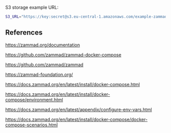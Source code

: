 S3 storage example URL:

```sh
S3_URL="https://key:secret@s3.eu-central-1.amazonaws.com/example-zammad-storage-bucket?region=eu-central-1&force_path_style=true"
```

## References

<https://zammad.org/documentation>

<https://github.com/zammad/zammad-docker-compose>

<https://github.com/zammad/zammad>

<https://zammad-foundation.org/>

<https://docs.zammad.org/en/latest/install/docker-compose.html>

<https://docs.zammad.org/en/latest/install/docker-compose/environment.html>

<https://docs.zammad.org/en/latest/appendix/configure-env-vars.html>

<https://docs.zammad.org/en/latest/install/docker-compose/docker-compose-scenarios.html>
